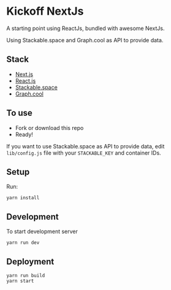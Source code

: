 # Kickoff NextJs

A starting point using ReactJs, bundled with awesome NextJs.

Using Stackable.space and Graph.cool as API to provide data.

## Stack

- [Next.js](https://zeit.co/blog/next)
- [React.js](https://facebook.github.io/react/)
- [Stackable.space](http://www.stackable.space)
- [Graph.cool](https://www.graph.cool/)

## To use

- Fork or download this repo
- Ready!

If you want to use Stackable.space as API to provide data, edit `lib/config.js` file with your `STACKABLE_KEY` and container IDs.

## Setup

Run:

```
yarn install
```

## Development

To start development server

```
yarn run dev
```

## Deployment

```
yarn run build
yarn start
```
